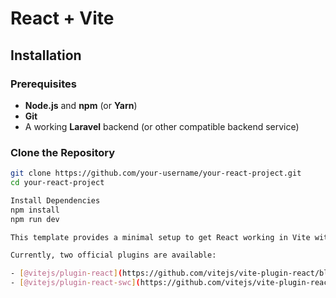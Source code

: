 # React + Vite


## Installation

### Prerequisites

- **Node.js** and **npm** (or **Yarn**)
- **Git**
- A working **Laravel** backend (or other compatible backend service)

### Clone the Repository

```bash
git clone https://github.com/your-username/your-react-project.git
cd your-react-project

Install Dependencies
npm install
npm run dev

This template provides a minimal setup to get React working in Vite with HMR and some ESLint rules.

Currently, two official plugins are available:

- [@vitejs/plugin-react](https://github.com/vitejs/vite-plugin-react/blob/main/packages/plugin-react/README.md) uses [Babel](https://babeljs.io/) for Fast Refresh
- [@vitejs/plugin-react-swc](https://github.com/vitejs/vite-plugin-react-swc) uses [SWC](https://swc.rs/) for Fast Refresh

